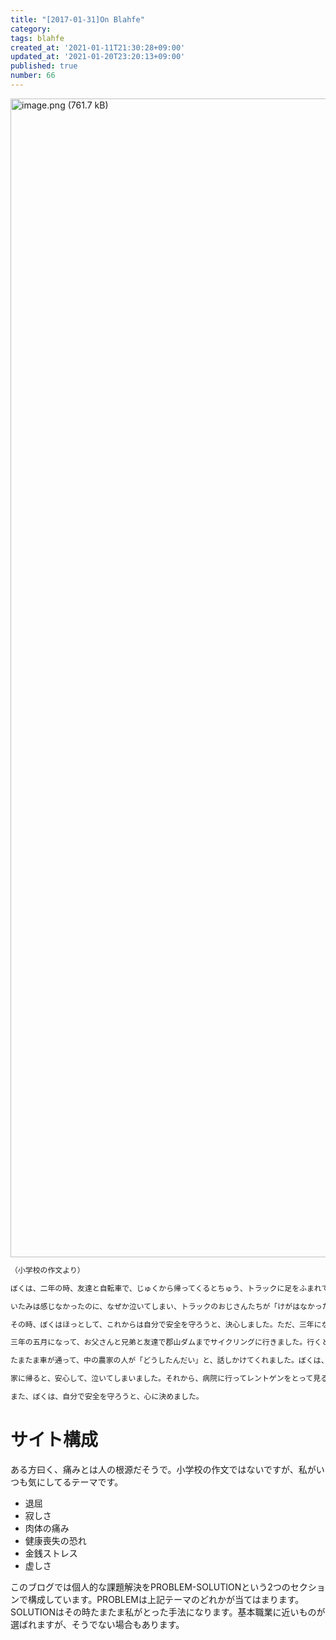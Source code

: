 ```yaml
---
title: "[2017-01-31]On Blahfe"
category: 
tags: blahfe
created_at: '2021-01-11T21:30:28+09:00'
updated_at: '2021-01-20T23:20:13+09:00'
published: true
number: 66
---
```


<img width="1854" alt="image.png (761.7 kB)" src="https://img.esa.io/uploads/production/attachments/16651/2021/01/20/97367/97a954b2-ec98-485f-8123-4ab0e8ec98ec.png">

```txt
（小学校の作文より）

ぼくは、二年の時、友達と自転車で、じゅくから帰ってくるとちゅう、トラックに足をふまれてしまいました。おほりの近くの道路でトラックが来たから、よけようとした時、ころんで足を道路にだしてしまったのです。

いたみは感じなかったのに、なぜか泣いてしまい、トラックのおじさんたちが「けがはなかったかい」と心配してくれました。それでも、ぼくが泣いてるもんだから、病院に行って、レントゲンで見てもらいました。全然いじょうはなかったそうです。

その時、ぼくはほっとして、これからは自分で安全を守ろうと、決心しました。ただ、三年になってしまうと、安全を守ろうなんていう決心は、とっくに忘れてしまいました。

三年の五月になって、お父さんと兄弟と友達で郡山ダムまでサイクリングに行きました。行くときは、よかったんだけど、帰りの時、坂で足をすべらして、自転車のスポークの中につま先をはめてしまいました。その勢いで、自転車が、一回転してしまいました。

たまたま車が通って、中の農家の人が「どうしたんだい」と、話しかけてくれました。ぼくは、足の方のいたさで、話すこともできませんでした。それから、農家の人が、心配して、家までつれていってくれました。

家に帰ると、安心して、泣いてしまいました。それから、病院に行ってレントゲンをとって見ると、お医者さんがだいじょうぶといっていました。とってもよかったです。

また、ぼくは、自分で安全を守ろうと、心に決めました。
```

# サイト構成
ある方曰く、痛みとは人の根源だそうで。小学校の作文ではないですが、私がいつも気にしてるテーマです。

- 退屈
- 寂しさ
- 肉体の痛み
- 健康喪失の恐れ
- 金銭ストレス
- 虚しさ

このブログでは個人的な課題解決をPROBLEM-SOLUTIONという2つのセクションで構成しています。PROBLEMは上記テーマのどれかが当てはまります。SOLUTIONはその時たまたま私がとった手法になります。基本職業に近いものが選ばれますが、そうでない場合もあります。
